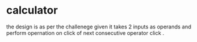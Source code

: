 # calculator
the design is as per the challenege given 
it takes 2 inputs as operands and perform opernation on click of next consecutive operator click .
